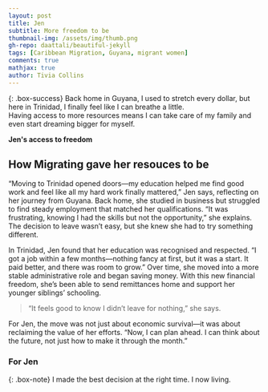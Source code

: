 ```yaml
---
layout: post
title: Jen
subtitle: More freedom to be
thumbnail-img: /assets/img/thumb.png
gh-repo: daattali/beautiful-jekyll
tags: [Caribbean Migration, Guyana, migrant women]
comments: true
mathjax: true
author: Tivia Collins
---
```


{: .box-success}
Back home in Guyana, I used to stretch every dollar, but here in Trinidad, I finally feel like I can breathe a little. <br/> Having access to more resources means I can take care of my family and even start dreaming bigger for myself.

**Jen's access to freedom**

## How Migrating gave her resouces to be

“Moving to Trinidad opened doors—my education helped me find good work and feel like all my hard work finally mattered,” Jen says, reflecting on her journey from Guyana. Back home, she studied in business  but struggled to find steady employment that matched her qualifications. “It was frustrating, knowing I had the skills but not the opportunity,” she explains. The decision to leave wasn’t easy, but she knew she had to try something different.

In Trinidad, Jen found that her education was recognised and respected. “I got a job within a few months—nothing fancy at first, but it was a start. It paid better, and there was room to grow.” Over time, she moved into a more stable administrative role and began saving money. With this new financial freedom, she’s been able to send remittances home and support her younger siblings’ schooling. 

> “It feels good to know I didn’t leave for nothing,” she says.

For Jen, the move was not just about economic survival—it was about reclaiming the value of her efforts. “Now, I can plan ahead. I can think about the future, not just how to make it through the month.”


### For Jen

{: .box-note}
I made the best decision at the right time. I now living.


